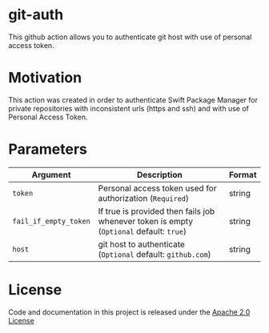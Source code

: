 # git-auth
This github action allows you to authenticate git host with use of personal access token. 

# Motivation
This action was created in order to authenticate Swift Package Manager for private repositories with inconsistent urls (https and ssh) and with use of Personal Access Token.

# Parameters

| Argument | Description | Format |
| -------- | ----------- | ------ |
| `token` | Personal access token used for authorization (`Required`) | string |
| `fail_if_empty_token` | If true is provided then fails job whenever token is empty (`Optional` default: `true`) | string |
| `host` | git host to authenticate (`Optional` default: `github.com`) | string |

# License
Code and documentation in this project is released under the [Apache 2.0 License](LICENSE)